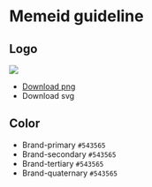 # Memeid guideline

## Logo


![](47deg-os/memeid/design-assets/other-file-formats/memeid-logo.png)

- [Download png]()
- Download svg


## Color

- Brand-primary    `#543565`
- Brand-secondary  `#543565`
- Brand-tertiary   `#543565`
- Brand-quaternary `#543565`